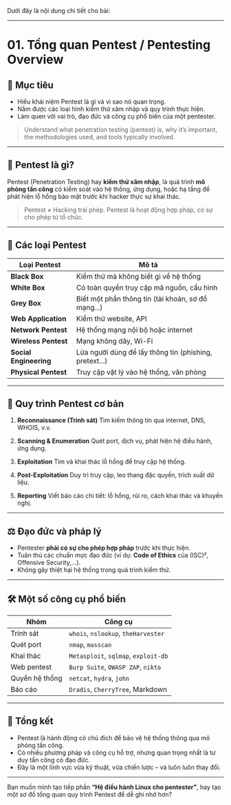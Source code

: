 Dưới đây là nội dung chi tiết cho bài:

---

# 01. Tổng quan Pentest / Pentesting Overview

## 🎯 Mục tiêu

* Hiểu khái niệm Pentest là gì và vì sao nó quan trọng.
* Nắm được các loại hình kiểm thử xâm nhập và quy trình thực hiện.
* Làm quen với vai trò, đạo đức và công cụ phổ biến của một pentester.

> Understand what penetration testing (pentest) is, why it’s important, the methodologies used, and tools typically involved.

---

## 🔐 Pentest là gì?

Pentest (Penetration Testing) hay **kiểm thử xâm nhập**, là quá trình **mô phỏng tấn công** có kiểm soát vào hệ thống, ứng dụng, hoặc hạ tầng để phát hiện lỗ hổng bảo mật trước khi hacker thực sự khai thác.

> Pentest ≠ Hacking trái phép.
> Pentest là hoạt động hợp pháp, có sự cho phép từ tổ chức.

---

## 🧱 Các loại Pentest

| Loại Pentest           | Mô tả                                                  |
| ---------------------- | ------------------------------------------------------ |
| **Black Box**          | Kiểm thử mà không biết gì về hệ thống                  |
| **White Box**          | Có toàn quyền truy cập mã nguồn, cấu hình              |
| **Grey Box**           | Biết một phần thông tin (tài khoản, sơ đồ mạng...)     |
| **Web Application**    | Kiểm thử website, API                                  |
| **Network Pentest**    | Hệ thống mạng nội bộ hoặc internet                     |
| **Wireless Pentest**   | Mạng không dây, Wi-Fi                                  |
| **Social Engineering** | Lừa người dùng để lấy thông tin (phishing, pretext...) |
| **Physical Pentest**   | Truy cập vật lý vào hệ thống, văn phòng                |

---

## 🔁 Quy trình Pentest cơ bản

1. **Reconnaissance (Trinh sát)**
   Tìm kiếm thông tin qua internet, DNS, WHOIS, v.v.

2. **Scanning & Enumeration**
   Quét port, dịch vụ, phát hiện hệ điều hành, ứng dụng.

3. **Exploitation**
   Tìm và khai thác lỗ hổng để truy cập hệ thống.

4. **Post-Exploitation**
   Duy trì truy cập, leo thang đặc quyền, trích xuất dữ liệu.

5. **Reporting**
   Viết báo cáo chi tiết: lỗ hổng, rủi ro, cách khai thác và khuyến nghị.

---

## ⚖️ Đạo đức và pháp lý

* Pentester **phải có sự cho phép hợp pháp** trước khi thực hiện.
* Tuân thủ các chuẩn mực đạo đức (ví dụ: **Code of Ethics** của (ISC)², Offensive Security,...).
* Không gây thiệt hại hệ thống trong quá trình kiểm thử.

---

## 🛠 Một số công cụ phổ biến

| Nhóm           | Công cụ                              |
| -------------- | ------------------------------------ |
| Trinh sát      | `whois`, `nslookup`, `theHarvester`  |
| Quét port      | `nmap`, `masscan`                    |
| Khai thác      | `Metasploit`, `sqlmap`, `exploit-db` |
| Web pentest    | `Burp Suite`, `OWASP ZAP`, `nikto`   |
| Quyền hệ thống | `netcat`, `hydra`, `john`            |
| Báo cáo        | `Dradis`, `CherryTree`, Markdown     |

---

## 🧠 Tổng kết

* Pentest là hành động có chủ đích để bảo vệ hệ thống thông qua mô phỏng tấn công.
* Có nhiều phương pháp và công cụ hỗ trợ, nhưng quan trọng nhất là tư duy tấn công có đạo đức.
* Đây là một lĩnh vực vừa kỹ thuật, vừa chiến lược – và luôn luôn thay đổi.

---

Bạn muốn mình tạo tiếp phần **“Hệ điều hành Linux cho pentester”**, hay tạo một sơ đồ tổng quan quy trình Pentest để dễ ghi nhớ hơn?
